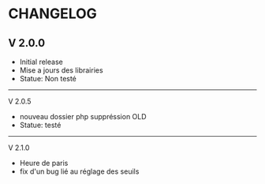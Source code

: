CHANGELOG
=========

V 2.0.0
-------
 - Initial release
 - Mise a jours des librairies
 - Statue: Non testé

-------
V 2.0.5
- nouveau dossier php suppréssion OLD
- Statue: testé
-------
V 2.1.0
- Heure de paris
- fix d'un bug lié au réglage des seuils
